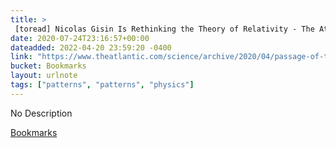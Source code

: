 ```yaml
---
title: > 
 [toread] Nicolas Gisin Is Rethinking the Theory of Relativity - The Atlantic
date: 2020-07-24T23:16:57+00:00
dateadded: 2022-04-20 23:59:20 -0400
link: "https://www.theatlantic.com/science/archive/2020/04/passage-of-time-relativity-physics/609841/"
bucket: Bookmarks
layout: urlnote
tags: ["patterns", "patterns", "physics"]
--- 
```

No Description
 <!-- end excerpt --> 
<div class='bucket'><a class='internal-link' href='/buckets/bookmarks'>Bookmarks</a></div> 
